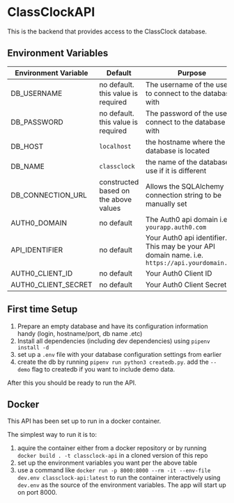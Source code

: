 # ClassClockAPI

This is the backend that provides access to the ClassClock database.

## Environment Variables

| Environment Variable  | Default | Purpose |
| ------------- | ------------- |  ------------- |
| DB_USERNAME  | no default. this value is required  |  The username of the user to connect to the database with  |
| DB_PASSWORD  | no default. this value is required  |  The password of the user to connect to the database with  |
| DB_HOST  | `localhost`  |  the hostname where the database is located  |
| DB_NAME  | `classclock`  |  the name of the database to use if it is different  |
| DB_CONNECTION_URL  |  constructed based on the above values  | Allows the SQLAlchemy connection string to be manually set  |
| AUTH0_DOMAIN   | no default   |  The Auth0 api domain i.e. `yourapp.auth0.com`  |
| API_IDENTIFIER   | no default   |  Your Auth0 api identifier. This may be your API domain name. i.e. `https://api.yourdomain.com` |
| AUTH0_CLIENT_ID   | no default   |  Your Auth0 Client ID  |
| AUTH0_CLIENT_SECRET   | no default   |  Your Auth0 Client Secret   |



## First time Setup

1. Prepare an empty database and have its configuration information handy (login, hostname/port, db name .etc)
2. Install all dependencies (including dev dependencies) using `pipenv install -d`
3. set up a `.env` file with your database configuration settings from earlier 
4. create the db by running `pipenv run python3 createdb.py`. add the `--demo` flag to createdb if you want to include demo data.

After this you should be ready to run the API.

## Docker

This API has been set up to run in a docker container.

The simplest way to run it is to:
1. aquire the container either from a docker repository or by running `docker build . -t classclock-api` in a cloned version of this repo
2. set up the environment variables you want per the above table
3. use a command like `docker run -p 8000:8000 --rm -it --env-file dev.env classclock-api:latest` to run the container interactively using `dev.env` as the source of the environment variables. The app will start up on port 8000.